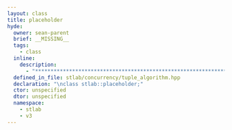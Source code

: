 ```yaml
---
layout: class
title: placeholder
hyde:
  owner: sean-parent
  brief: __MISSING__
  tags:
    - class
  inline:
    description:
      - "***********************************************************************************************"
  defined_in_file: stlab/concurrency/tuple_algorithm.hpp
  declaration: "\nclass stlab::placeholder;"
  ctor: unspecified
  dtor: unspecified
  namespace:
    - stlab
    - v3
---
```

